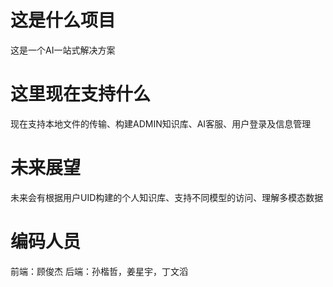 # 这是什么项目
这是一个AI一站式解决方案
# 这里现在支持什么
现在支持本地文件的传输、构建ADMIN知识库、AI客服、用户登录及信息管理
# 未来展望
未来会有根据用户UID构建的个人知识库、支持不同模型的访问、理解多模态数据
# 编码人员
前端：顾俊杰
后端：孙楷哲，姜星宇，丁文滔
